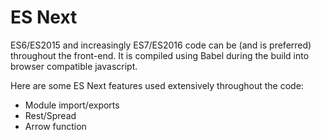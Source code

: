 # ES Next

ES6/ES2015 and increasingly ES7/ES2016 code can be (and is preferred)
throughout the front-end. It is compiled using Babel during the build into
browser compatible javascript.

Here are some ES Next features used extensively throughout the code:

- Module import/exports
- Rest/Spread
- Arrow function
